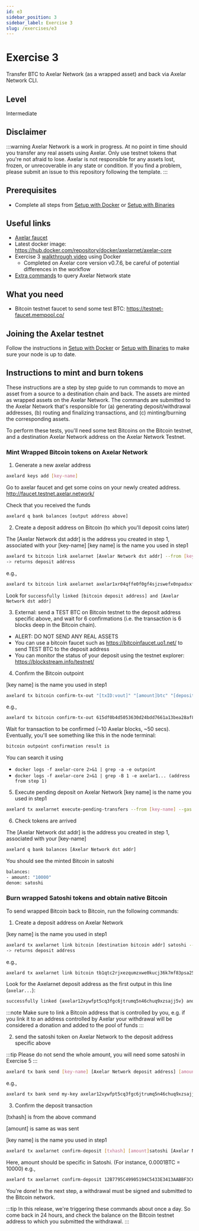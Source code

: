 ```yaml
---
id: e3
sidebar_position: 3
sidebar_label: Exercise 3
slug: /exercises/e3
---
```

# Exercise 3
Transfer BTC to Axelar Network (as a wrapped asset) and back via Axelar Network CLI.

## Level
Intermediate

## Disclaimer
:::warning
Axelar Network is a work in progress. At no point in time should you transfer any real assets using Axelar. Only use testnet tokens that you're not afraid to lose. Axelar is not responsible for any assets lost, frozen, or unrecoverable in any state or condition. If you find a problem, please submit an issue to this repository following the template.
:::

## Prerequisites
- Complete all steps from [Setup with Docker](/setup-docker) or [Setup with Binaries](/setup-binaries)

## Useful links
- [Axelar faucet](http://faucet.testnet.axelar.network/)
- Latest docker image: https://hub.docker.com/repository/docker/axelarnet/axelar-core
- Exercise 3 [walkthrough video](https://youtu.be/ggngYFa0AnQ) using Docker 
  + Completed on Axelar core version v0.7.6, be careful of potential differences in the workflow
- [Extra commands](../extra-commands.md) to query Axelar Network state

## What you need
- Bitcoin testnet faucet to send some test BTC: https://testnet-faucet.mempool.co/


## Joining the Axelar testnet

Follow the instructions in [Setup with Docker](/setup-docker) or [Setup with Binaries](/setup-binaries) to make sure your node is up to date.

## Instructions to mint and burn tokens
These instructions are a step by step guide to run commands to move an asset from a source to a destination chain and back. The assets are minted as wrapped assets on the Axelar Network. The commands are submitted to the Axelar Network that's responsible for (a) generating deposit/withdrawal addresses, (b) routing and finalizing transactions, and (c) minting/burning the corresponding assets.

To perform these tests, you'll need some test Bitcoins on the Bitcoin testnet, and a destination Axelar Network address on the Axelar Network Testnet.

### Mint Wrapped Bitcoin tokens on Axelar Network
1. Generate a new axelar address
```bash
axelard keys add [key-name]
```
Go to axelar faucet and get some coins on your newly created address. http://faucet.testnet.axelar.network/

Check that you received the funds
```bash
axelard q bank balances [output address above]
```

2. Create a deposit address on Bitcoin (to which you'll deposit coins later)

The [Axelar Network dst addr] is the address you created in step 1, associated with your [key-name]
[key name] is the name you used in step1
```bash
axelard tx bitcoin link axelarnet [Axelar Network dst addr] --from [key-name]
-> returns deposit address
```

e.g.,
```bash
axelard tx bitcoin link axelarnet axelar1xr04qffe0f0gf4sjzswefx0npadsxfmrs7kry6 --from my-key
```

Look for `successfully linked [bitcoin deposit address] and [Axelar Network dst addr]`

3. External: send a TEST BTC on Bitcoin testnet to the deposit address specific above, and wait for 6 confirmations (i.e. the transaction is 6 blocks deep in the Bitcoin chain).
- ALERT: DO NOT SEND ANY REAL ASSETS
- You can use a bitcoin faucet such as https://bitcoinfaucet.uo1.net/ to send TEST BTC to the deposit address
- You can monitor the status of your deposit using the testnet explorer: https://blockstream.info/testnet/


4. Confirm the Bitcoin outpoint

[key name] is the name you used in step1
```bash
axelard tx bitcoin confirm-tx-out "[txID:vout]" "[amount]btc" "[deposit address]" --from [key-name]
```

e.g.,

```bash
axelard tx bitcoin confirm-tx-out 615df0b4d5053630d24bdd7661a13bea28af8bc1eb0e10068d39b4f4f9b6082d:0 0.0001btc tb1qlteveekr7u2qf8faa22gkde37epngsx9d7vgk98ujtzw77c27k7qk2qvup --from my-key
```

Wait for transaction to be confirmed (~10 Axelar blocks, ~50 secs).
Eventually, you'll see something like this in the node terminal:

```bash
bitcoin outpoint confirmation result is
```

You can search it using
- `docker logs -f axelar-core 2>&1 | grep -a -e outpoint`
- `docker logs -f axelar-core 2>&1 | grep -B 1 -e axelar1... (address from step 1)`

5. Execute pending deposit on Axelar Network
[key name] is the name you used in step1
```bash
axelard tx axelarnet execute-pending-transfers --from [key-name] --gas auto --gas-adjustment 1.2
```
6. Check tokens are arrived

The [Axelar Network dst addr] is the address you created in step 1, associated with your [key-name]
```bash
axelard q bank balances [Axelar Network dst addr]
```
You should see the minted Bitcoin in satoshi
```bash
balances:
- amount: "10000"
denom: satoshi
```

### Burn wrapped Satoshi tokens and obtain native Bitcoin

To send wrapped Bitcoin back to Bitcoin, run the following commands:

1. Create a deposit address on Axelar Network

[key name] is the name you used in step1
```bash
axelard tx axelarnet link bitcoin [destination bitcoin addr] satoshi --from [key-name]
-> returns deposit address
```

e.g.,
```bash
axelard tx axelarnet link bitcoin tb1qtc2rjxezqumzxwe0kucj36k7mf83psa253684k satoshi --from my-key
```

Look for the Axelarnet deposit address as the first output in this line (`axelar...`):

```bash
successfully linked {axelar12xywfpt5cq3fgc6jtrumq5n46chuq9xzsajj5v} and {tb1qtc2rjxezqumzxwe0kucj36k7mf83psa253684k}
```
:::note
Make sure to link a Bitcoin address that is controlled by you, e.g. if you link it to an address controlled by Axelar your withdrawal will be considered a donation and added to the pool of funds
:::

2. send the satoshi token on Axelar Network to the deposit address specific above

:::tip
Please do not send the whole amount, you will need some satoshi in Exercise 5
:::
```bash
axelard tx bank send [key-name] [Axelar Network deposit address] [amount]satoshi
```
e.g.,
```bash
axelard tx bank send my-key axelar12xywfpt5cq3fgc6jtrumq5n46chuq9xzsajj5v 5000satoshi
```



3. Confirm the deposit transaction

[txhash] is from the above command

[amount] is same as was sent

[key name] is the name you used in step1

```bash
axelard tx axelarnet confirm-deposit [txhash] [amount]satoshi [Axelar Network deposit address] --from [my-key]
```

Here, amount should be specific in Satoshi. (For instance, 0.0001BTC = 10000)
e.g.,

```bash
axelard tx axelarnet confirm-deposit 12B7795C49905194C5433E3413AABBF3C6AA27BFD1F20303C66DA4319B143A91 5000satoshi axelar12xywfpt5cq3fgc6jtrumq5n46chuq9xzsajj5v --from my-key
```

You're done! In the next step, a withdrawal must be signed and submitted to the Bitcoin network.

:::tip
In this release, we're triggering these commands about once a day. So come back in 24 hours, and check the balance on the Bitcoin testnet address to which you submitted the withdrawal.
:::


